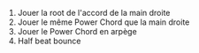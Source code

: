 1. Jouer la root de l'accord de la main droite
2. Jouer le même Power Chord que la main droite
3. Jouer le Power Chord en arpège
4. Half beat bounce
